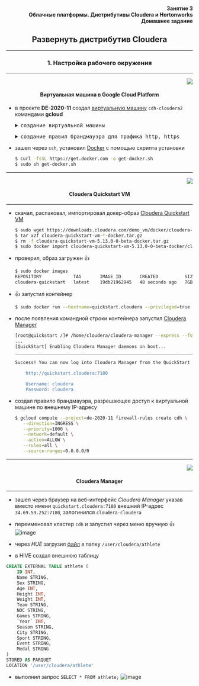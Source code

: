 <div align="right"><h4>Занятие 3</br>Облачные платформы. Дистрибутивы Cloudera и Hortonworks</br>
Домашнее задание</h4></div>

<div align="center"><h2>Развернуть дистрибутив Cloudera</h2></div>

***
<h3><div align="center">1. Настройка рабочего окружения</div></h3>

***

<p align="right"><img src="https://user-images.githubusercontent.com/29423304/101603876-3d2ac400-3a11-11eb-936c-7bb069c47f89.png" /></p>
<h4><div align="center">Виртуальная машина в Google Cloud Platform</div></h4>

- в проекте **DE-2020-11** создал [виртуальную машину](https://console.cloud.google.com/compute/instances?project=de-2020-11&instancessize=50 "Ctrl+click->new tab") `cdh-cloudera2` командами **gcloud**
    <pre><details><summary>создание виртуальной машины</summary>
    $ gcloud beta compute --project=de-2020-11 instances create cdh \
       --zone=us-central1-a \
       --machine-type=n1-standard-4 \
       --subnet=default --network-tier=PREMIUM \
       --maintenance-policy=MIGRATE \
       --service-account=313591580200-compute@developer.gserviceaccount.com \
       --scopes=https://www.googleapis.com/auth/cloud-platform \
       --tags=http-server,https-server \
       --image=ubuntu-1804-bionic-v20201201 \
       --image-project=ubuntu-os-cloud \
       --boot-disk-size=30GB \
       --boot-disk-type=pd-standard \
       --boot-disk-device-name=cdh-cloudera2 \
       --no-shielded-secure-boot \
       --shielded-vtpm \
       --shielded-integrity-monitoring \
       --reservation-affinity=any
    </details></pre>

    <pre><details><summary>создание правил брандмауэра для трафика http, https</summary>
    $ gcloud compute --project=de-2020-11 firewall-rules create default-allow-http \
       --direction=INGRESS \
	   --priority=1000 \
	   --network=default \
	   --action=ALLOW \
	   --rules=tcp:80 \
	   --source-ranges=0.0.0.0/0 \
	   --target-tags=http-server

    $ gcloud compute --project=de-2020-11 firewall-rules create default-allow-https \
	   --direction=INGRESS \
	   --priority=1000 \
	   --network=default \
	   --action=ALLOW \
	   --rules=tcp:443 \
	   --source-ranges=0.0.0.0/0 \
	   --target-tags=https-server
    </details></pre>

- зашел через `ssh`, установил [Docker](https://docs.docker.com/engine/install/ubuntu/ "Ctrl+click->new tab") с помощью скрипта установки
    ```bash
    $ curl -fsSL https://get.docker.com -o get-docker.sh
    $ sudo sh get-docker.sh
    ```
***
<p align="right"><img src="https://user-images.githubusercontent.com/29423304/101666531-62deba00-3a5f-11eb-960a-cabf24b60015.png" /></p>
<h4><div align="center">Cloudera Quickstart VM</div></h4>

***

- скачал, распаковал, импортировал докер-образ [Cloudera Quickstart VM](https://docs.cloudera.com/documentation/enterprise/5-14-x/topics/cloudera_quickstart_vm.html "Ctrl+click->new tab")
    ```bash
    $ sudo wget https://downloads.cloudera.com/demo_vm/docker/cloudera-quickstart-vm-5.13.0-0-beta-docker.tar.gz
    $ tar xzf cloudera-quickstart-vm-*-docker.tar.gz
    $ rm -f cloudera-quickstart-vm-5.13.0-0-beta-docker.tar.gz
    $ sudo docker import cloudera-quickstart-vm-5.13.0-0-beta-docker/cloudera-quickstart-vm-5.13.0-0-beta-docker.tar cloudera-quickstart:latest
    ```
- проверил, образ загружен :+1: 
    ```bash
    $ sudo docker images
    REPOSITORY            TAG       IMAGE ID       CREATED          SIZE
    cloudera-quickstart   latest    19db21962945   48 seconds ago   7GB
    ```
- :+1: запустил контейнер
    ```bash
    $ sudo docker run --hostname=quickstart.cloudera --privileged=true -t -i -p 8888:8888 -p 7180:7180 -p 80:80 cloudera-quickstart:latest /usr/bin/docker-quickstart
    ```
- после появления командной строки контейнера запустил [Cloudera Manager](https://docs.cloudera.com/documentation/enterprise/5-14-x/topics/cloudera_manager.html "Ctrl+click->new tab")
    ```bash
    [root@quickstart /]# /home/cloudera/cloudera-manager --express --force
    ...
    [QuickStart] Enabling Cloudera Manager daemons on boot...
    ________________________________________________________________________________
    
    Success! You can now log into Cloudera Manager from the QuickStart VM's browser:
    
        http://quickstart.cloudera:7180
    
        Username: cloudera
        Password: cloudera
    ```
- создал правило брандмауэра, разрешающее доступ к виртуальной машине по внешнему IP-адресу
    ```bash
    $ gcloud compute --project=de-2020-11 firewall-rules create cdh \
       --direction=INGRESS \
       --priority=1000 \
       --network=default \
       --action=ALLOW \
       --rules=all \
       --source-ranges=0.0.0.0/0
    ```
***
<p align="right"><img src="https://user-images.githubusercontent.com/29423304/101672413-e2bc5280-3a66-11eb-85da-66546bb79f76.png" /></p>
<h4><div align="center">Cloudera Manager</div></h4>

***
- зашел через браузер на веб-интерфейс _Cloudera Manager_ указав вместо имени `quickstart.cloudera:7180` внешний IP-адрес `34.69.59.252:7180`, залогинился `cloudera-cloudera`
- переименовал кластер `cdh` и запустил через меню вручную :+1: 
![image](https://user-images.githubusercontent.com/29423304/101833941-b974f280-3b4a-11eb-80b1-41840bbc9199.png)

- через _HUE_ загрузил [файл](https://storage.googleapis.com/otus_sample_data/athlete.snappy.parquet "Ctrl+click->new tab") в папку `/user/cloudera/athlete`
- в HIVE создал внешнюю таблицу
```sql
CREATE EXTERNAL TABLE athlete (
    ID INT,
    Name STRING,
    Sex STRING,
    Age INT,
    Height INT,
    Weight INT,
    Team STRING,
    NOC STRING,
    Games STRING,
    `Year` INT,
    Season STRING,
    City STRING,
    Sport STRING,
    Event STRING,
    Medal STRING 
)
STORED AS PARQUET
LOCATION '/user/cloudera/athlete'
```
- выполнил запрос `SELECT * FROM athlete;`
![image](https://user-images.githubusercontent.com/29423304/101834708-c0e8cb80-3b4b-11eb-9de2-bd884f7f10e0.png)

